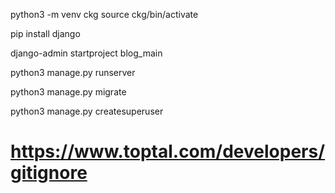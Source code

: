 python3 -m venv ckg
source ckg/bin/activate

pip install django

django-admin startproject blog_main

python3 manage.py runserver

python3 manage.py migrate

python3 manage.py createsuperuser

# https://www.toptal.com/developers/gitignore 


